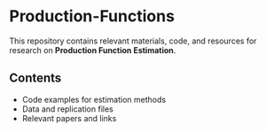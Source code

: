 # Production-Functions

This repository contains relevant materials, code, and resources for research on **Production Function Estimation**.

## Contents
- Code examples for estimation methods  
- Data and replication files  
- Relevant papers and links  
